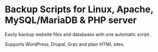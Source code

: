 # Backup Scripts for Linux, Apache, MySQL/MariaDB & PHP server

Easily backup website files and databases with one automatic script.

Supports WordPress, Drupal, Grav and plain HTML sites.

